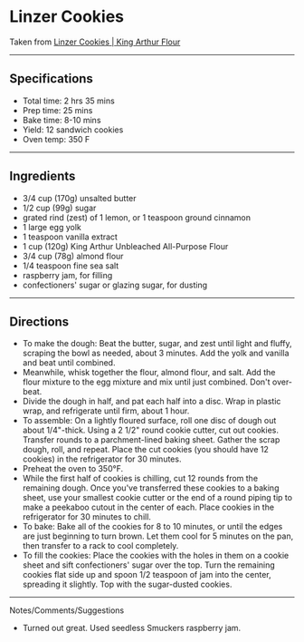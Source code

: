 # Linzer Cookies

Taken from
[Linzer Cookies \| King Arthur Flour](https://www.kingarthurflour.com/recipes/linzer-cookies-recipe)

---
## Specifications
- Total time: 2 hrs 35 mins
- Prep time: 25 mins
- Bake time: 8-10 mins
- Yield: 12 sandwich cookies
- Oven temp: 350 F

---
## Ingredients

- 3/4 cup (170g) unsalted butter
- 1/2 cup (99g) sugar
- grated rind (zest) of 1 lemon, or 1 teaspoon ground cinnamon
- 1 large egg yolk
- 1 teaspoon vanilla extract
- 1 cup (120g) King Arthur Unbleached All-Purpose Flour
- 3/4 cup (78g) almond flour
- 1/4 teaspoon fine sea salt
- raspberry jam, for filling
- confectioners' sugar or glazing sugar, for dusting

---
## Directions

- To make the dough: Beat the butter, sugar, and zest until light and fluffy, scraping the bowl as needed, about 3 minutes. Add the yolk and vanilla and beat until combined.
- Meanwhile, whisk together the flour, almond flour, and salt. Add the flour mixture to the egg mixture and mix until just combined. Don't over-beat.
- Divide the dough in half, and pat each half into a disc. Wrap in plastic wrap, and refrigerate until firm, about 1 hour.
- To assemble: On a lightly floured surface, roll one disc of dough out about 1/4"-thick. Using a 2 1/2" round cookie cutter, cut out cookies. Transfer rounds to a parchment-lined baking sheet. Gather the scrap dough, roll, and repeat. Place the cut cookies (you should have 12 cookies) in the refrigerator for 30 minutes.
- Preheat the oven to 350°F.
- While the first half of cookies is chilling, cut 12 rounds from the remaining dough. Once you've transferred these cookies to a baking sheet, use your smallest cookie cutter or the end of a round piping tip to make a peekaboo cutout in the center of each. Place cookies in the refrigerator for 30 minutes to chill.
- To bake: Bake all of the cookies for 8 to 10 minutes, or until the edges are just beginning to turn brown. Let them cool for 5 minutes on the pan, then transfer to a rack to cool completely.
- To fill the cookies: Place the cookies with the holes in them on a cookie sheet and sift confectioners' sugar over the top. Turn the remaining cookies flat side up and spoon 1/2 teaspoon of jam into the center, spreading it slightly. Top with the sugar-dusted cookies.

---
Notes/Comments/Suggestions

- Turned out great. Used seedless Smuckers raspberry jam.